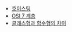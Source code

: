- [호이스팅](https://github.com/kbyunghoon/frontend_study/tree/master/Hoisting)
- [OSI 7 계층](https://github.com/kbyunghoon/frontend_study/tree/master/OSI_7_Layer)
- [클래스형과 함수형의 차이](https://github.com/kbyunghoon/frontend_study/tree/master/Class_Function)
